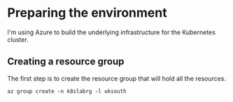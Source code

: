 # Preparing the environment

I'm using Azure to build the underlying infrastructure for the Kubernetes cluster.

## Creating a resource group

The first step is to create the resource group that will hold all the resources.

`az group create -n k8slabrg -l uksouth`
